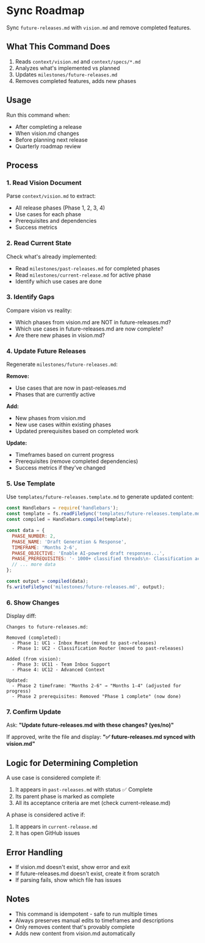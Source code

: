 # Sync Roadmap

Sync `future-releases.md` with `vision.md` and remove completed features.

## What This Command Does

1. Reads `context/vision.md` and `context/specs/*.md`
2. Analyzes what's implemented vs planned
3. Updates `milestones/future-releases.md`
4. Removes completed features, adds new phases

## Usage

Run this command when:
- After completing a release
- When vision.md changes
- Before planning next release
- Quarterly roadmap review

## Process

### 1. Read Vision Document

Parse `context/vision.md` to extract:
- All release phases (Phase 1, 2, 3, 4)
- Use cases for each phase
- Prerequisites and dependencies
- Success metrics

### 2. Read Current State

Check what's already implemented:
- Read `milestones/past-releases.md` for completed phases
- Read `milestones/current-release.md` for active phase
- Identify which use cases are done

### 3. Identify Gaps

Compare vision vs reality:
- Which phases from vision.md are NOT in future-releases.md?
- Which use cases in future-releases.md are now complete?
- Are there new phases in vision.md?

### 4. Update Future Releases

Regenerate `milestones/future-releases.md`:

**Remove:**
- Use cases that are now in past-releases.md
- Phases that are currently active

**Add:**
- New phases from vision.md
- New use cases within existing phases
- Updated prerequisites based on completed work

**Update:**
- Timeframes based on current progress
- Prerequisites (remove completed dependencies)
- Success metrics if they've changed

### 5. Use Template

Use `templates/future-releases.template.md` to generate updated content:

```javascript
const Handlebars = require('handlebars');
const template = fs.readFileSync('templates/future-releases.template.md', 'utf8');
const compiled = Handlebars.compile(template);

const data = {
  PHASE_NUMBER: 2,
  PHASE_NAME: 'Draft Generation & Response',
  TIMEFRAME: 'Months 2-6',
  PHASE_OBJECTIVE: 'Enable AI-powered draft responses...',
  PHASE_PREREQUISITES: '- 1000+ classified threads\n- Classification accuracy >95%',
  // ... more data
};

const output = compiled(data);
fs.writeFileSync('milestones/future-releases.md', output);
```

### 6. Show Changes

Display diff:
```
Changes to future-releases.md:

Removed (completed):
  - Phase 1: UC1 - Inbox Reset (moved to past-releases)
  - Phase 1: UC2 - Classification Router (moved to past-releases)

Added (from vision):
  - Phase 3: UC11 - Team Inbox Support
  - Phase 4: UC12 - Advanced Context

Updated:
  - Phase 2 timeframe: "Months 2-6" → "Months 1-4" (adjusted for progress)
  - Phase 2 prerequisites: Removed "Phase 1 complete" (now done)
```

### 7. Confirm Update

Ask: **"Update future-releases.md with these changes? (yes/no)"**

If approved, write the file and display: **"✅ future-releases.md synced with vision.md"**

## Logic for Determining Completion

A use case is considered complete if:
1. It appears in `past-releases.md` with status ✅ Complete
2. Its parent phase is marked as complete
3. All its acceptance criteria are met (check current-release.md)

A phase is considered active if:
1. It appears in `current-release.md`
2. It has open GitHub issues

## Error Handling

- If vision.md doesn't exist, show error and exit
- If future-releases.md doesn't exist, create it from scratch
- If parsing fails, show which file has issues

## Notes

- This command is idempotent - safe to run multiple times
- Always preserves manual edits to timeframes and descriptions
- Only removes content that's provably complete
- Adds new content from vision.md automatically
